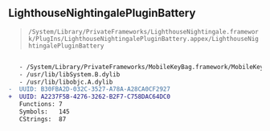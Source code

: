 ## LighthouseNightingalePluginBattery

> `/System/Library/PrivateFrameworks/LighthouseNightingale.framework/PlugIns/LighthouseNightingalePluginBattery.appex/LighthouseNightingalePluginBattery`

```diff

   - /System/Library/PrivateFrameworks/MobileKeyBag.framework/MobileKeyBag
   - /usr/lib/libSystem.B.dylib
   - /usr/lib/libobjc.A.dylib
-  UUID: B30FBA2D-032C-3527-A78A-A28CA0CF2927
+  UUID: A2237F5B-4276-3262-B2F7-C758DAC64DC0
   Functions: 7
   Symbols:   145
   CStrings:  87

```
